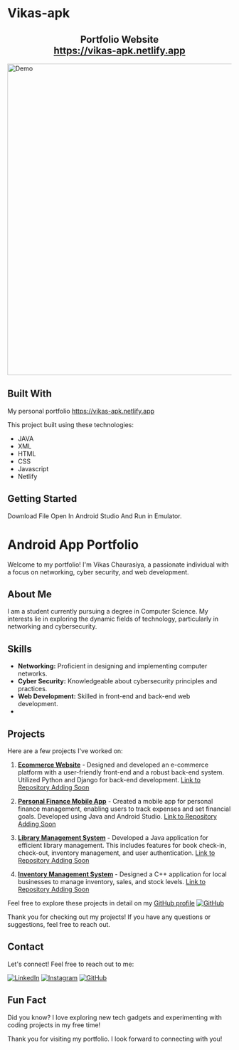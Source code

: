 # Vikas-apk
<h2 align="center">
  Portfolio Website<br/>
  <a href="https://vikas-apk.netlify.app" target="_blank">https://vikas-apk.netlify.app</a>
</h2>
<img alt="Demo" src="https://res.cloudinary.com/ddbg5nuaw/image/upload/v1708718791/webui.png" width="1000" height="700" />


## Built With

My personal portfolio <a href="https://vikas-apk.netlify.app" target="_blank">https://vikas-apk.netlify.app</a> <br/>

This project built using these technologies:
- JAVA
- XML
- HTML
- CSS
- Javascript
- Netlify

## Getting Started

Download File Open In Android Studio And Run in Emulator.

# Android App Portfolio

Welcome to my portfolio! I'm Vikas Chaurasiya, a passionate individual with a focus on networking, cyber security, and web development.

## About Me

I am a student currently pursuing a degree in Computer Science. My interests lie in exploring the dynamic fields of technology, particularly in networking and cybersecurity.

## Skills

- **Networking:** Proficient in designing and implementing computer networks.
- **Cyber Security:** Knowledgeable about cybersecurity principles and practices.
- **Web Development:** Skilled in front-end and back-end web development.
- 
## Projects

Here are a few projects I've worked on:

1. **[Ecommerce Website](#)** - Designed and developed an e-commerce platform with a user-friendly front-end and a robust back-end system. Utilized Python and Django for back-end development. [Link to Repository Adding Soon](#)

2. **[Personal Finance Mobile App](#)** - Created a mobile app for personal finance management, enabling users to track expenses and set financial goals. Developed using Java and Android Studio. [Link to Repository Adding Soon](#)

3. **[Library Management System](#)** - Developed a Java application for efficient library management. This includes features for book check-in, check-out, inventory management, and user authentication. [Link to Repository Adding Soon](#)

4. **[Inventory Management System](#)** - Designed a C++ application for local businesses to manage inventory, sales, and stock levels. [Link to Repository Adding Soon](#)

Feel free to explore these projects in detail on my [GitHub profile](#) [![GitHub](https://img.shields.io/badge/GitHub-181717?style=for-the-badge&logo=github&logoColor=white)](https://github.com/VikasChaurasiya07)

Thank you for checking out my projects! If you have any questions or suggestions, feel free to reach out.


## Contact

Let's connect! Feel free to reach out to me:

 [![LinkedIn](https://img.shields.io/badge/LinkedIn-0077B5?style=for-the-badge&logo=linkedin&logoColor=white)](https://www.linkedin.com/in/vikas-chaurasiya-vikas) 
 [![Instagram](https://img.shields.io/badge/Instagram-E4405F?style=for-the-badge&logo=instagram&logoColor=white)](https://instagram.com/mr.__vikas07)
 [![GitHub](https://img.shields.io/badge/GitHub-181717?style=for-the-badge&logo=github&logoColor=white)](https://github.com/VikasChaurasiya07)

## Fun Fact

Did you know? I love exploring new tech gadgets and experimenting with coding projects in my free time!

Thank you for visiting my portfolio. I look forward to connecting with you!



  
  






